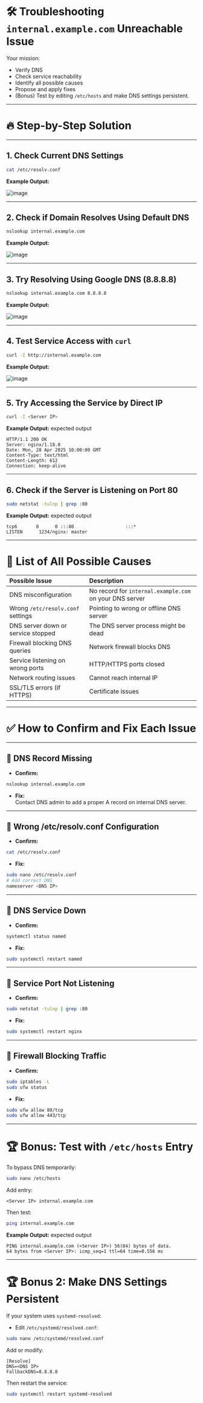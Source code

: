 
# 🛠️ Troubleshooting `internal.example.com` Unreachable Issue

Your mission:  
- Verify DNS  
- Check service reachability  
- Identify all possible causes  
- Propose and apply fixes  
- (Bonus) Test by editing `/etc/hosts` and make DNS settings persistent.

---

# 🔥 Step-by-Step Solution 

---

## 1. Check Current DNS Settings

```bash
cat /etc/resolv.conf
```

**Example Output:**

![image](https://github.com/user-attachments/assets/2870d104-9a80-4aac-9af2-5f63082e078a)


---

## 2. Check if Domain Resolves Using Default DNS

```bash
nslookup internal.example.com
```

**Example Output:**

![image](https://github.com/user-attachments/assets/1b445659-ce21-44e5-a5bd-a3543012f1a6)


---

## 3. Try Resolving Using Google DNS (8.8.8.8)

```bash
nslookup internal.example.com 8.8.8.8
```

**Example Output:**

![image](https://github.com/user-attachments/assets/44466281-de79-43cf-a0b2-3b0005f4d368)


---

## 4. Test Service Access with `curl`

```bash
curl -I http://internal.example.com
```

**Example Output:**

![image](https://github.com/user-attachments/assets/1f959a7c-4df9-40ed-9c2e-1d9b5c2de6cd)

---

## 5. Try Accessing the Service by Direct IP

```bash
curl -I <Server IP>
```

**Example Output:**
expected output
```
HTTP/1.1 200 OK
Server: nginx/1.18.0
Date: Mon, 28 Apr 2025 10:00:00 GMT
Content-Type: text/html
Content-Length: 612
Connection: keep-alive
```

---

## 6. Check if the Server is Listening on Port 80

```bash
sudo netstat -tulnp | grep :80
```

**Example Output:**
expected output
```
tcp6       0      0 :::80                   :::*                    LISTEN      1234/nginx: master
```

---

# 🧪 List of All Possible Causes

| Possible Issue | Description |
|:---|:---|
| DNS misconfiguration | No record for `internal.example.com` on your DNS server |
| Wrong `/etc/resolv.conf` settings | Pointing to wrong or offline DNS server |
| DNS server down or service stopped | The DNS server process might be dead |
| Firewall blocking DNS queries | Network firewall blocks DNS |
| Service listening on wrong ports | HTTP/HTTPS ports closed |
| Network routing issues | Cannot reach internal IP |
| SSL/TLS errors (if HTTPS) | Certificate issues |

---

# ✅ How to Confirm and Fix Each Issue

---

## 🔵 DNS Record Missing

- **Confirm:**  
```bash
nslookup internal.example.com
```

- **Fix:**  
Contact DNS admin to add a proper A record on internal DNS server.

---

## 🔵 Wrong /etc/resolv.conf Configuration

- **Confirm:**  
```bash
cat /etc/resolv.conf
```

- **Fix:**  
```bash
sudo nano /etc/resolv.conf
# Add correct DNS
nameserver <DNS IP>
```

---

## 🔵 DNS Service Down

- **Confirm:**  
```bash
systemctl status named
```

- **Fix:**  
```bash
sudo systemctl restart named
```

---

## 🔵 Service Port Not Listening

- **Confirm:**  
```bash
sudo netstat -tulnp | grep :80
```

- **Fix:**  
```bash
sudo systemctl restart nginx
```

---

## 🔵 Firewall Blocking Traffic

- **Confirm:**  
```bash
sudo iptables -L
sudo ufw status
```

- **Fix:**  
```bash
sudo ufw allow 80/tcp
sudo ufw allow 443/tcp
```

---

# 🏆 Bonus: Test with `/etc/hosts` Entry

To bypass DNS temporarily:

```bash
sudo nano /etc/hosts
```

Add entry:

```
<Server IP> internal.example.com
```

Then test:

```bash
ping internal.example.com
```

**Example Output:**
expected output
```
PING internal.example.com (<Server IP>) 56(84) bytes of data.
64 bytes from <Server IP>: icmp_seq=1 ttl=64 time=0.556 ms
```

---

# 🏆 Bonus 2: Make DNS Settings Persistent

If your system uses `systemd-resolved`:

- Edit `/etc/systemd/resolved.conf`:

```bash
sudo nano /etc/systemd/resolved.conf
```

Add or modify:

```
[Resolve]
DNS=<DNS IP>
FallbackDNS=8.8.8.8
```

Then restart the service:

```bash
sudo systemctl restart systemd-resolved
```
